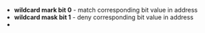 - **wildcard mark bit 0** - match corresponding bit value in address
- **wildcard mask bit 1** - deny corresponding bit value in address
- 